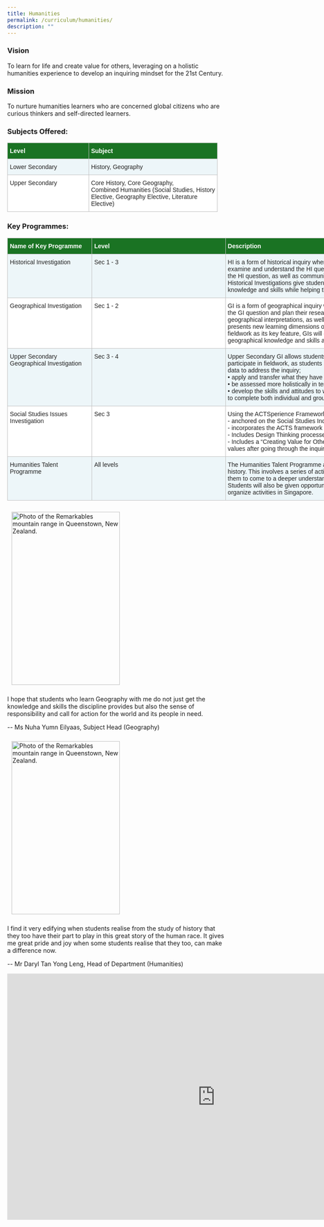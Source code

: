 ```yaml
---
title: Humanities
permalink: /curriculum/humanities/
description: ""
---
```

### Vision
To learn for life and create value for others, leveraging on a holistic humanities experience to develop an inquiring mindset for the 21st Century.

### Mission
To nurture humanities learners who are concerned global citizens who are curious thinkers and self-directed learners.

### Subjects Offered:
<table class="tg" style="border-collapse:collapse;border-spacing:0;table-layout: fixed; width: 486px"><colgroup><col style="width: 188.007812px"><col style="width: 298.003906px"></colgroup><thead><tr><th style="background-color:#1A7323;border-color:#c0c0c0;border-style:solid;border-width:1px;color:#FFF;font-family:Arial, sans-serif;font-size:14px;font-weight:bold;overflow:hidden;padding:10px 5px;text-align:left;vertical-align:top;word-break:normal"><span style="font-weight:bold;color:#FFF;background-color:#1A7323">Level</span></th><th style="background-color:#1A7323;border-color:#c0c0c0;border-style:solid;border-width:1px;color:#FFF;font-family:Arial, sans-serif;font-size:14px;font-weight:bold;overflow:hidden;padding:10px 5px;text-align:left;vertical-align:top;word-break:normal"><span style="font-weight:bold;color:#FFF;background-color:#1A7323">Subject</span></th></tr></thead><tbody><tr><td style="background-color:#EDF6F9;border-color:#c0c0c0;border-style:solid;border-width:1px;color:#222;font-family:Arial, sans-serif;font-size:14px;overflow:hidden;padding:10px 5px;text-align:left;vertical-align:top;word-break:normal"><span style="color:#222;background-color:#EDF6F9">Lower Secondary</span></td><td style="background-color:#EDF6F9;border-color:#c0c0c0;border-style:solid;border-width:1px;color:#222;font-family:Arial, sans-serif;font-size:14px;overflow:hidden;padding:10px 5px;text-align:left;vertical-align:top;word-break:normal"><span style="color:#222;background-color:#EDF6F9">History, Geography</span><br></td></tr><tr><td style="background-color:#FFF;border-color:#c0c0c0;border-style:solid;border-width:1px;color:#222;font-family:Arial, sans-serif;font-size:14px;overflow:hidden;padding:10px 5px;text-align:left;vertical-align:top;word-break:normal"><span style="color:#222;background-color:#FFF">Upper Secondary</span><br></td><td style="background-color:#FFF;border-color:#c0c0c0;border-style:solid;border-width:1px;color:#222;font-family:Arial, sans-serif;font-size:14px;overflow:hidden;padding:10px 5px;text-align:left;vertical-align:top;word-break:normal"><span style="color:#222;background-color:#FFF">Core History, Core Geography,</span><br><span style="color:#222;background-color:#FFF">Combined Humanities (Social Studies, History Elective, Geography Elective, Literature Elective)</span></td></tr></tbody></table>

### Key Programmes:
<table class="tg" style="border-collapse:collapse;border-spacing:0;table-layout: fixed; width: 1182px"><colgroup><col style="width: 195.007812px"><col style="width: 309.003906px"><col style="width: 678.003906px"></colgroup><thead><tr><th style="background-color:#1A7323;border-color:#c0c0c0;border-style:solid;border-width:1px;color:#FFF;font-family:Arial, sans-serif;font-size:14px;font-weight:bold;overflow:hidden;padding:10px 5px;text-align:left;vertical-align:top;word-break:normal"><span style="font-weight:bold;color:#FFF;background-color:#1A7323">Name of Key Programme</span></th><th style="background-color:#1A7323;border-color:#c0c0c0;border-style:solid;border-width:1px;color:#FFF;font-family:Arial, sans-serif;font-size:14px;font-weight:bold;overflow:hidden;padding:10px 5px;text-align:left;vertical-align:top;word-break:normal"><span style="font-weight:bold;color:#FFF;background-color:#1A7323">Level</span></th><th style="background-color:#1A7323;border-color:#c0c0c0;border-style:solid;border-width:1px;color:#FFF;font-family:Arial, sans-serif;font-size:14px;font-weight:bold;overflow:hidden;padding:10px 5px;text-align:left;vertical-align:top;word-break:normal"><span style="font-weight:bold;color:#FFF;background-color:#1A7323">Description</span></th></tr></thead><tbody><tr><td style="background-color:#EDF6F9;border-color:#c0c0c0;border-style:solid;border-width:1px;color:#222;font-family:Arial, sans-serif;font-size:14px;overflow:hidden;padding:10px 5px;text-align:left;vertical-align:top;word-break:normal"><span style="color:#222;background-color:#EDF6F9">Historical Investigation</span><br></td><td style="background-color:#EDF6F9;border-color:#c0c0c0;border-style:solid;border-width:1px;color:#222;font-family:Arial, sans-serif;font-size:14px;overflow:hidden;padding:10px 5px;text-align:left;vertical-align:top;word-break:normal"><span style="color:#222;background-color:#EDF6F9">Sec 1 - 3 </span><br></td><td style="background-color:#EDF6F9;border-color:#c0c0c0;border-style:solid;border-width:1px;color:#222;font-family:Arial, sans-serif;font-size:14px;overflow:hidden;padding:10px 5px;text-align:left;vertical-align:top;word-break:normal"><span style="color:#222;background-color:#EDF6F9">HI is a form of historical inquiry where students work in groups to investigate a historical issue. Students will examine and understand the HI question, gather, select and examine sources, construct their responses to the HI question, as well as communicate their findings.</span><br><span style="color:#222;background-color:#EDF6F9">Historical Investigations give students the opportunity to appreciate real-world application of historical knowledge and skills while helping them to acquire 21st CCs.</span><br></td></tr><tr><td style="background-color:#FFF;border-color:#c0c0c0;border-style:solid;border-width:1px;color:#222;font-family:Arial, sans-serif;font-size:14px;overflow:hidden;padding:10px 5px;text-align:left;vertical-align:top;word-break:normal"><span style="color:#222;background-color:#FFF">Geographical Investigation</span><br></td><td style="background-color:#FFF;border-color:#c0c0c0;border-style:solid;border-width:1px;color:#222;font-family:Arial, sans-serif;font-size:14px;overflow:hidden;padding:10px 5px;text-align:left;vertical-align:top;word-break:normal"><span style="color:#222;background-color:#FFF">Sec 1 - 2</span></td><td style="background-color:#FFF;border-color:#c0c0c0;border-style:solid;border-width:1px;color:#222;font-family:Arial, sans-serif;font-size:14px;overflow:hidden;padding:10px 5px;text-align:left;vertical-align:top;word-break:normal"><span style="color:#222;background-color:#FFF">GI is a form of geographical inquiry where students investigate a geographical issue. Students will analyse the GI question and plan their research, gather and select data, analyse data and construct their geographical interpretations, as well as evaluate and communicate their findings in the process. Each GI presents new learning dimensions of the geographical issue that students have studied in class. With fieldwork as its key feature, GIs will give students opportunities to appreciate the real-world application of geographical knowledge and skills as well as help them to acquire 21st Century Competencies.</span><br></td></tr><tr><td style="background-color:#EDF6F9;border-color:#c0c0c0;border-style:solid;border-width:1px;color:#222;font-family:Arial, sans-serif;font-size:14px;overflow:hidden;padding:10px 5px;text-align:left;vertical-align:top;word-break:normal"><span style="color:#222;background-color:#EDF6F9">Upper Secondary Geographical Investigation</span></td><td style="background-color:#EDF6F9;border-color:#c0c0c0;border-style:solid;border-width:1px;color:#222;font-family:Arial, sans-serif;font-size:14px;overflow:hidden;padding:10px 5px;text-align:left;vertical-align:top;word-break:normal"><span style="color:#222;background-color:#EDF6F9">Sec 3 - 4 </span></td><td style="background-color:#EDF6F9;border-color:#c0c0c0;border-style:solid;border-width:1px;color:#222;font-family:Arial, sans-serif;font-size:14px;overflow:hidden;padding:10px 5px;text-align:left;vertical-align:top;word-break:normal"><span style="color:#222;background-color:#EDF6F9">Upper Secondary GI allows students to carry out a more student-directed geographical inquiry, and participate in fieldwork, as students are required to go beyond the classroom to actively look for and gather data to address the inquiry;</span><br><span style="color:#222;background-color:#EDF6F9">• apply and transfer what they have learnt from their geography lessons to a real world context;</span><br><span style="color:#222;background-color:#EDF6F9">• be assessed more holistically in terms of a wider range of geographical skills; and</span><br><span style="color:#222;background-color:#EDF6F9">• develop the skills and attitudes to work individually and collaboratively in groups as students are required to complete both individual and group components.</span><br></td></tr><tr><td style="background-color:#FFF;border-color:#c0c0c0;border-style:solid;border-width:1px;color:#222;font-family:Arial, sans-serif;font-size:14px;overflow:hidden;padding:10px 5px;text-align:left;vertical-align:top;word-break:normal"><span style="color:#222;background-color:#FFF">Social Studies Issues Investigation</span></td><td style="background-color:#FFF;border-color:#c0c0c0;border-style:solid;border-width:1px;color:#222;font-family:Arial, sans-serif;font-size:14px;overflow:hidden;padding:10px 5px;text-align:left;vertical-align:top;word-break:normal"><span style="color:#222;background-color:#FFF">Sec 3 </span></td><td style="background-color:#FFF;border-color:#c0c0c0;border-style:solid;border-width:1px;color:#222;font-family:Arial, sans-serif;font-size:14px;overflow:hidden;padding:10px 5px;text-align:left;vertical-align:top;word-break:normal"><span style="color:#222;background-color:#FFF">Using the ACTSperience Framework:</span><br><span style="color:#222;background-color:#FFF"> - anchored on the Social Studies Inquiry Process</span><br><span style="color:#222;background-color:#FFF">- incorporates the ACTS framework to guide students through questions to facilitate the thinking process.</span><br><span style="color:#222;background-color:#FFF">- Includes Design Thinking processes in the different stages of the inquiry process</span><br><span style="color:#222;background-color:#FFF"> - Includes a “Creating Value for Others” stage – to enable students to demonstrate knowledge, skills and values after going through the inquiry process</span><br></td></tr><tr><td style="background-color:#EDF6F9;border-color:#c0c0c0;border-style:solid;border-width:1px;color:#222;font-family:Arial, sans-serif;font-size:14px;overflow:hidden;padding:10px 5px;text-align:left;vertical-align:top;word-break:normal"><span style="color:#222;background-color:#EDF6F9">Humanities Talent Programme</span></td><td style="background-color:#EDF6F9;border-color:#c0c0c0;border-style:solid;border-width:1px;color:#222;font-family:Arial, sans-serif;font-size:14px;overflow:hidden;padding:10px 5px;text-align:left;vertical-align:top;word-break:normal"><span style="color:#222;background-color:#EDF6F9">All levels</span></td><td style="background-color:#EDF6F9;border-color:#c0c0c0;border-style:solid;border-width:1px;color:#222;font-family:Arial, sans-serif;font-size:14px;overflow:hidden;padding:10px 5px;text-align:left;vertical-align:top;word-break:normal"><span style="color:#222;background-color:#EDF6F9">The Humanities Talent Programme allows students to deepen their understanding and appreciation for history. This involves a series of activities that are planned to broaden students’ perspectives and allow them to come to a deeper understanding of the disciplines of history, geography and social studies. Students will also be given opportunities to participate in various national level competitions and lead and organize activities in Singapore.</span></td></tr></tbody></table>

<!-- Codes by HTML.am -->

<!-- CSS Code -->
<style type="text/css">
img.GeneratedImage {
width:250px;height:400px;margin:10px;border-width:0px;border-color:#000000;border-style:solid;
}
</style>

<!-- HTML Code -->
<img src="https://anglicanhigh.moe.edu.sg/qql/slot/u373/Curriculum/Staff/Nuha.jpg" alt="Photo of the Remarkables mountain range in Queenstown, New Zealand." class="GeneratedImage">

I hope that students who learn Geography with me do not just get the knowledge and skills the discipline provides but also the sense of responsibility and call for action for the world and its people in need. 

-- Ms Nuha Yumn Eilyaas, Subject Head (Geography)

<!-- Codes by HTML.am -->

<!-- CSS Code -->
<style type="text/css">
img.GeneratedImage {
width:250px;height:400px;margin:10px;border-width:0px;border-color:#000000;border-style:solid;
}
</style>

<!-- HTML Code -->
<img src="https://anglicanhigh.moe.edu.sg/qql/slot/u373/Curriculum/Staff/Daryl_Tan.JPG" alt="Photo of the Remarkables mountain range in Queenstown, New Zealand." class="GeneratedImage">

I find it very edifying when students realise from the study of history that they too have their part to play in this great story of the human race. It gives me great pride and joy when some students realise that they too, can make a difference now.

-- Mr Daryl Tan Yong Leng, Head of Department (Humanities)

<iframe allowfullscreen="true" height="569" width="960" frameborder="0" src="https://docs.google.com/presentation/d/e/2PACX-1vS2ZwCtlgqioIpIVo9xM3euh9yYpfSl7mZFaK0xVljjqrYA9g904M1rEzLts2Z6nXN3-HY0arowrqJb/embed?start=false&amp;loop=false&amp;delayms=3000"></iframe>